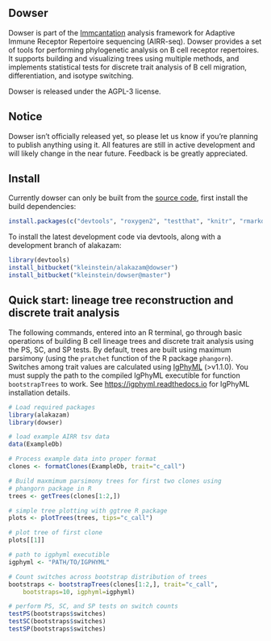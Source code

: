 Dowser
-------------------------------------------------------------------------------

Dowser is part of the [Immcantation](http://immcantation.readthedocs.io) 
analysis framework for Adaptive Immune Receptor Repertoire sequencing 
(AIRR-seq). Dowser provides a set of tools for performing phylogenetic analysis
on B cell receptor repertoires. It supports building and visualizing trees using 
multiple methods, and implements statistical tests for discrete trait analysis
of B cell migration, differentiation, and isotype switching.

Dowser is released under the AGPL-3 license.


Notice
-------------------------------------------------------------------------------

Dowser isn’t officially released yet, so please let us know if you’re planning to publish anything using it. All features are still in active development and will likely change in the near future. Feedback is be greatly appreciated.

Install
-------------------------------------------------------------------------------

Currently dowser can only be built from the [source code](http://bitbucket.org/kleinstein/dowser),
first install the build dependencies:

```R
install.packages(c("devtools", "roxygen2", "testthat", "knitr", "rmarkdown", "Rcpp"))
```

To install the latest development code via devtools, along with a development branch of alakazam:

```R
library(devtools)
install_bitbucket("kleinstein/alakazam@dowser")
install_bitbucket("kleinstein/dowser@master")
```

Quick start: lineage tree reconstruction and discrete trait analysis
----------------------------------------------------------------------------

The following commands, entered into an R terminal, go through basic operations of building B cell lineage trees and discrete trait analysis using the PS, SC, and SP tests. By default, trees are built using maximum parsimony (using the `pratchet` function of the R package `phangorn`). Switches among trait values are calculated using [IgPhyML](https://igphyml.readthedocs.io) (>v1.1.0). You must supply the path to the compiled IgPhyML executible for function `bootstrapTrees` to work. See https://igphyml.readthedocs.io for IgPhyML installation details.

```R
# Load required packages
library(alakazam)
library(dowser)

# load example AIRR tsv data
data(ExampleDb)

# Process example data into proper format
clones <- formatClones(ExampleDb, trait="c_call")

# Build maxmimum parsimony trees for first two clones using 
# phangorn package in R
trees <- getTrees(clones[1:2,])

# simple tree plotting with ggtree R package
plots <- plotTrees(trees, tips="c_call")

# plot tree of first clone
plots[[1]]

# path to igphyml executible
igphyml <- "PATH/TO/IGPHYML"

# Count switches across bootstrap distribution of trees
bootstraps <- bootstrapTrees(clones[1:2,], trait="c_call",
	bootstraps=10, igphyml=igphyml)

# perform PS, SC, and SP tests on switch counts
testPS(bootstraps$switches)
testSC(bootstraps$switches)
testSP(bootstraps$switches)

```
